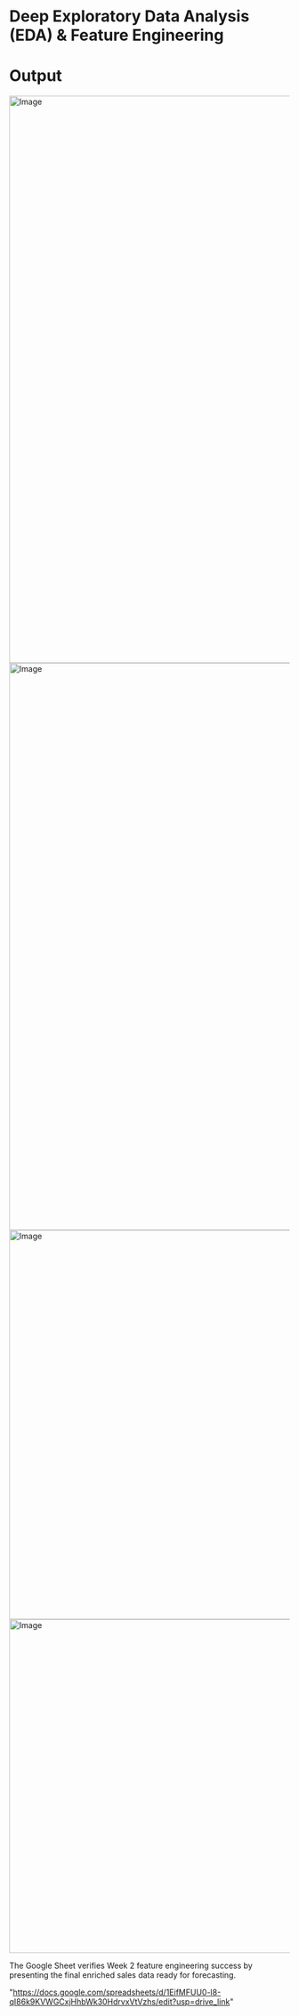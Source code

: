 # Deep Exploratory Data Analysis (EDA) & Feature Engineering 

# Output 

<img width="1920" height="1020" alt="Image" src="https://github.com/user-attachments/assets/d5998386-3961-4bd4-ab7d-8db360570f09" />

<img width="1920" height="1020" alt="Image" src="https://github.com/user-attachments/assets/50cae7b7-2809-4ecc-a539-e3adb2894ce5" />

<img width="1000" height="700" alt="Image" src="https://github.com/user-attachments/assets/090b4f73-57c8-4fef-bf81-1fa3a0a815f3" />

<img width="1200" height="600" alt="Image" src="https://github.com/user-attachments/assets/8635295a-a62b-4a1f-bf6c-e158ce4be2d7" />


The Google Sheet verifies Week 2 feature engineering success by presenting the final enriched sales data ready for forecasting.

"https://docs.google.com/spreadsheets/d/1EifMFUU0-l8-qI86k9KVWGCxjHhbWk30HdrvxVtVzhs/edit?usp=drive_link"

